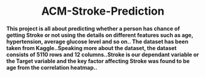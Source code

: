 # <center> ACM-Stroke-Prediction </center>
#### This project is all about predicting whether a person has chance of getting Stroke or not using the details on different features such as age, hypertension, average glucose level and so on.. The dataset has been taken from Kaggle..Speaking more about the dataset, the dataset consists of 5110 rows and 12 columns..Stroke is our dependant variable or the Target variable and the key factor affecting Stroke was found to be age from the correlation heatmap..

